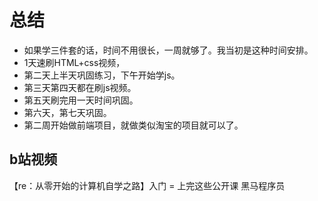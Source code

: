 # 总结
* 如果学三件套的话，时间不用很长，一周就够了。我当初是这种时间安排。
* 1天速刷HTML+css视频，
* 第二天上半天巩固练习，下午开始学js。
* 第三天第四天都在刷js视频。
* 第五天刷完用一天时间巩固。
* 第六天，第七天巩固。
* 第二周开始做前端项目，就做类似淘宝的项目就可以了。



## b站视频
【re：从零开始的计算机自学之路】入门 = 上完这些公开课
                  黑马程序员
